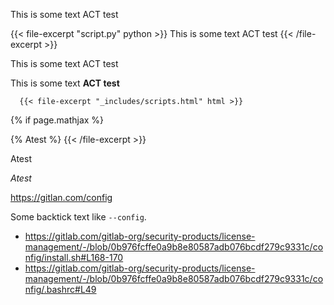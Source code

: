 This is some text ACT test

{{< file-excerpt "script.py" python >}}
    This is some text ACT test
{{< /file-excerpt >}}

This is some text ACT test

This is some text **ACT test**

      {{< file-excerpt "_includes/scripts.html" html >}}
{% if page.mathjax %}
<script type="text/javascript" async
        src="https://cdnjs.cloudflare.com/ajax/libs/mathjax/2.7.0/MathJax.js?config=TeX-AMS-MML_HTMLorMML">
</script>
{% Atest %}
{{< /file-excerpt >}}

Atest

$Atest$

<https://gitlan.com/config>

Some backtick text like `--config`.

- <https://gitlab.com/gitlab-org/security-products/license-management/-/blob/0b976fcffe0a9b8e80587adb076bcdf279c9331c/config/install.sh#L168-170>
- <https://gitlab.com/gitlab-org/security-products/license-management/-/blob/0b976fcffe0a9b8e80587adb076bcdf279c9331c/config/.bashrc#L49>
